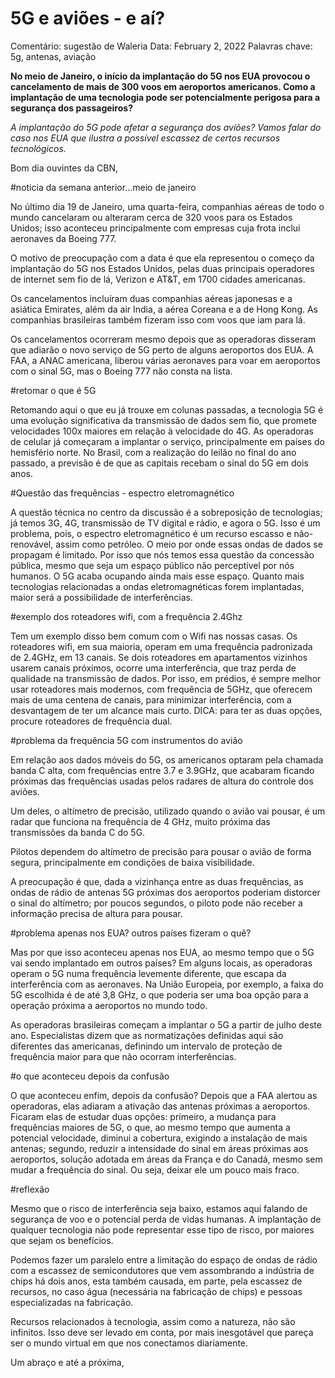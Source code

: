 # 5G e aviões - e aí?

Comentário: sugestão de Waleria
Data: February 2, 2022
Palavras chave: 5g, antenas, aviação

**No meio de Janeiro, o início da implantação do 5G nos EUA provocou o cancelamento de mais de 300 voos em aeroportos americanos. Como a implantação de uma tecnologia pode ser potencialmente perigosa para a segurança dos passageiros?**

*A implantação do 5G pode afetar a segurança dos aviões? Vamos falar do caso nos EUA que ilustra a possível escassez de certos recursos tecnológicos.*

Bom dia ouvintes da CBN,

#noticia da semana anterior...meio de janeiro

No último dia 19 de Janeiro, uma quarta-feira, companhias aéreas de todo o mundo cancelaram ou alteraram cerca de 320 voos para os Estados Unidos; isso aconteceu principalmente com empresas cuja frota inclui aeronaves da Boeing 777. 

O motivo de preocupação com a data é que ela representou o começo da implantação do 5G nos Estados Unidos, pelas duas principais operadores de internet sem fio de lá, Verizon e AT&T, em 1700 cidades americanas.

Os cancelamentos incluíram duas companhias aéreas japonesas e a asiática Emirates, além da air India, a aérea Coreana e a de Hong Kong. As companhias brasileiras também fizeram isso com voos que iam para lá.

Os cancelamentos ocorreram mesmo depois que as operadoras disseram que adiarão o novo serviço de 5G perto de alguns aeroportos dos EUA. A FAA, a ANAC americana, liberou várias aeronaves para voar em aeroportos com o sinal 5G, mas o Boeing 777 não consta na lista.

#retomar o que é 5G

Retomando aqui o que eu já trouxe em colunas passadas, a tecnologia 5G é uma evolução significativa da transmissão de dados sem fio, que promete velocidades 100x maiores em relação à velocidade do 4G. As operadoras de celular já começaram a implantar o serviço, principalmente em países do hemisfério norte. No Brasil, com a realização do leilão no final do ano passado, a previsão é de que as capitais recebam o sinal do 5G em dois anos.

#Questão das frequências - espectro eletromagnético

A questão técnica no centro da discussão é a sobreposição de tecnologias; já temos 3G, 4G, transmissão de TV digital e rádio, e agora o 5G. Isso é um problema, pois, o espectro eletromagnético é um recurso escasso e não-renovável, assim como petróleo. O meio por onde essas ondas de dados se propagam é limitado. Por isso que nós temos essa questão da concessão pública, mesmo que seja um espaço público não perceptível por nós humanos. O 5G acaba ocupando ainda mais esse espaço. Quanto mais tecnologias relacionadas a ondas eletromagnéticas forem implantadas, maior será a possibilidade de interferências.

#exemplo dos roteadores wifi, com a frequência 2.4Ghz

Tem um exemplo disso bem comum com o Wifi nas nossas casas. Os roteadores wifi, em sua maioria, operam em uma frequência padronizada de 2.4GHz, em 13 canais. Se dois roteadores em apartamentos vizinhos usarem canais próximos, ocorre uma interferência, que traz perda de qualidade na transmissão de dados. Por isso, em prédios, é sempre melhor usar roteadores mais modernos, com frequência de 5GHz, que oferecem mais de uma centena de canais, para minimizar interferência, com a desvantagem de ter um alcance mais curto. DICA: para ter as duas opções, procure roteadores de frequência dual.

#problema da frequência 5G com instrumentos do avião

Em relação aos dados móveis do 5G, os americanos optaram pela chamada banda C alta, com frequências entre 3.7 e 3.9GHz, que acabaram ficando próximas das frequências usadas pelos radares de altura do controle dos aviões. 

Um deles, o altímetro de precisão, utilizado quando o avião vai pousar, é um radar que funciona na frequência de 4 GHz, muito próxima das transmissões da banda C do 5G. 

Pilotos dependem do altímetro de precisão para pousar o avião de forma segura, principalmente em condições de baixa visibilidade.

A preocupação é que, dada a vizinhança entre as duas frequências, as ondas de rádio de antenas 5G próximas dos aeroportos poderiam distorcer o sinal do altímetro; por poucos segundos, o piloto pode não receber a informação precisa de altura para pousar.

#problema apenas nos EUA? outros países fizeram o quê?

Mas por que isso aconteceu apenas nos EUA, ao mesmo tempo que o 5G vai sendo implantado em outros países? Em alguns locais, as operadoras operam o 5G numa frequência levemente diferente, que escapa da interferência com as aeronaves. Na União Europeia, por exemplo, a faixa do 5G escolhida é de até 3,8 GHz, o que poderia ser uma boa opção para a operação próxima a aeroportos no mundo todo.

As operadoras brasileiras começam a implantar o 5G a partir de julho deste ano. Especialistas dizem que as normatizações definidas aqui são diferentes das americanas, definindo um intervalo de proteção de frequência maior para que não ocorram interferências. 

#o que aconteceu depois da confusão

O que aconteceu enfim, depois da confusão? Depois que a FAA alertou as operadoras, elas adiaram a ativação das antenas próximas a aeroportos. Ficaram elas de estudar duas opções: primeiro, a mudança para frequências maiores de 5G, o que, ao mesmo tempo que aumenta a potencial velocidade, diminui a cobertura, exigindo a instalação de mais antenas; segundo, reduzir a intensidade do sinal em áreas próximas aos aeroportos, solução adotada em áreas da França e do Canadá, mesmo sem mudar a frequência do sinal. Ou seja, deixar ele um pouco mais fraco.

#reflexão

Mesmo que o risco de interferência seja baixo, estamos aqui falando de segurança de voo e o potencial perda de vidas humanas. A implantação de qualquer tecnologia não pode representar esse tipo de risco, por maiores que sejam os benefícios. 

Podemos fazer um paralelo entre a limitação do espaço de ondas de rádio com a escassez de semicondutores que vem assombrando a indústria de chips há dois anos, esta também causada, em parte, pela escassez de recursos, no caso água (necessária na fabricação de chips) e pessoas especializadas na fabricação.

Recursos relacionados à tecnologia, assim como a natureza, não são infinitos. Isso deve ser levado em conta, por mais inesgotável que pareça ser o mundo virtual em que nos conectamos diariamente.

Um abraço e até a próxima,